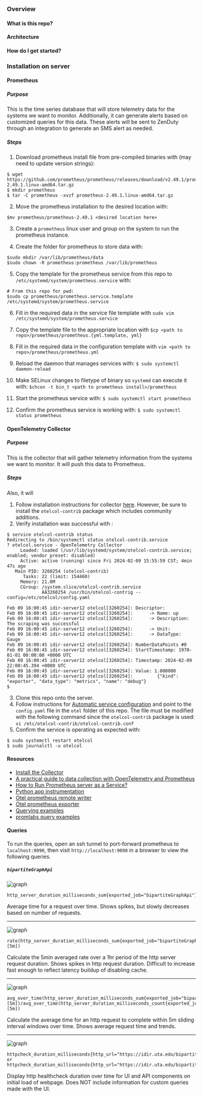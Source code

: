 ### Overview

#### What is this repo?

#### Architecture

#### How do I get started?

### Installation on server

#### Prometheus

##### Purpose

This is the time series database that will store telemetry data for the systems we want to monitor.
Additionally, it can generate alerts based on customized queries for this data.
These alerts will be sent to ZenDuty through an integration to generate an SMS alert as needed.

##### Steps

1. Download prometheus install file from pre-compiled binaries with (may need to update version strings):
```
$ wget https://github.com/prometheus/prometheus/releases/download/v2.49.1/prometheus-2.49.1.linux-amd64.tar.gz
$ mkdir prometheus
$ tar -C prometheus -xvzf prometheus-2.49.1.linux-amd64.tar.gz
```
2. Move the prometheus installation to the desired location with:

```
$mv prometheus/prometheus-2.49.1 <desired location here>
```
3. Create a `prometheus` linux user and group on the system to run the prometheus instance.

4. Create the folder for prometheus to store data with:
```
$sudo mkdir /var/lib/prometheus/data
$sudo chown -R prometheus:prometheus /var/lib/prometheus
```
5. Copy the template for the prometheus service from this repo to `/etc/systemd/system/prometheus.service` with:
```
# From this repo for pwd:
$sudo cp prometheus/prometheus.service.template /etc/systemd/system/prometheus.service
```
6. Fill in the required data in the service file template with `sudo vim /etc/systemd/system/prometheus.service`

7. Copy the template file to the appropriate location with `$cp <path to repo>/prometheus/prometheus.{yml.template, yml}`

8. Fill in the required data in the configuration template with `vim <path to repo>/prometheus/prometheus.yml`

9. Reload the daemon that manages services with: `$ sudo systemctl daemon-reload`

10. Make SELinux changes to filetype of binary so `systemd` can execute it with: `$chcon -t bin_t <path to prometheus install>/prometheus`

11. Start the prometheus service with: `$ sudo systemctl start prometheus`

12. Confirm the prometheus service is working with: `$ sudo systemctl status prometheus`

#### OpenTelemetry Collector

##### Purpose

This is the collector that will gather telemetry information from the systems we want to monitor.
It will push this data to Prometheus.

##### Steps

Also, it will
1. Follow installation instructions for collector [here](https://opentelemetry.io/docs/collector/installation/\#linux). However, be sure to install the `otelcol-contrib` package which includes community additions.
2. Verify installation was successful with :
```
$ service otelcol-contrib status
Redirecting to /bin/systemctl status otelcol-contrib.service
? otelcol.service - OpenTelemetry Collector
     Loaded: loaded (/usr/lib/systemd/system/otelcol-contrib.service; enabled; vendor preset: disabled)
     Active: active (running) since Fri 2024-02-09 15:55:59 CST; 4min 47s ago
   Main PID: 3260254 (otelcol-contrib)
      Tasks: 22 (limit: 154460)
     Memory: 21.0M
     CGroup: /system.slice/otelcol-contrib.service
             ÀÄ3260254 /usr/bin/otelcol-contrig --config=/etc/otelcol/config.yaml

Feb 09 16:00:45 idir-server12 otelcol[3260254]: Descriptor:
Feb 09 16:00:45 idir-server12 otelcol[3260254]:      -> Name: up
Feb 09 16:00:45 idir-server12 otelcol[3260254]:      -> Description: The scraping was successful
Feb 09 16:00:45 idir-server12 otelcol[3260254]:      -> Unit:
Feb 09 16:00:45 idir-server12 otelcol[3260254]:      -> DataType: Gauge
Feb 09 16:00:45 idir-server12 otelcol[3260254]: NumberDataPoints #0
Feb 09 16:00:45 idir-server12 otelcol[3260254]: StartTimestamp: 1970-01-01 00:00:00 +0000 UTC
Feb 09 16:00:45 idir-server12 otelcol[3260254]: Timestamp: 2024-02-09 22:00:45.394 +0000 UTC
Feb 09 16:00:45 idir-server12 otelcol[3260254]: Value: 1.000000
Feb 09 16:00:45 idir-server12 otelcol[3260254]:         {"kind": "exporter", "data_type": "metrics", "name": "debug"}
$
```
3. Clone this repo onto the server.
4. Follow instructions for [Automatic service configuration](https://opentelemetry.io/docs/collector/installation/#automatic-service-configuration) and point to the `config.yaml` file in the `otel` folder of this repo.
The file must be modified with the following command since the `otelcol-contrib` package is used: `vi /etc/otelcol-contrib/otelcol-contrib.conf`
5. Confirm the service is operating as expected with:
```
$ sudo systemctl restart otelcol
$ sudo journalctl -u otelcol
```
#### Resources

- [Install the Collector](https://opentelemetry.io/docs/collector/installation/)
- [A practical guide to data collection with OpenTelemetry and Prometheus](https://grafana.com/blog/2023/07/20/a-practical-guide-to-data-collection-with-opentelem-and-prometheus/)
- [How to Run Prometheus server as a Service?](https://www.devopsschool.com/blog/how-to-run-prometheus-server-as-a-service/)
- [Python app instrumentation](https://opentelemetry.io/docs/languages/python/getting-started/)
- [Otel prometheus remote writer](https://github.com/open-telemetry/opentelemetry-collector-contrib/blob/main/exporter/prometheusremotewriteexporter/README.md#getting-started)
- [Otel prometheus exporter](https://github.com/open-telemetry/opentelemetry-collector-contrib/blob/main/exporter/prometheusremotewriteexporter/README.md#getting-started)
- [Querying examples](https://prometheus.io/docs/prometheus/latest/querying/examples/)
- [promlabs query examples](https://promlabs.com/promql-cheat-sheet/)

#### Queries

To run the queries, open an ssh tunnel to port-forward prometheus to `localhost:9090`, then visit `http://localhost:9090`
in a browser to view the following queries.

##### `bipartiteGraphApi`

![graph](./img/bipartiteGraphApiPrometheusRate.png)
```
http_server_duration_milliseconds_sum{exported_job="bipartiteGraphApi"}/http_server_duration_milliseconds_count{exported_job="bipartiteGraphApi"}
```
Average time for a request over time.
Shows spikes, but slowly decreases based on number of requests.

---

![graph](./img/bipartiteGraphApiPrometheusRate5mIntervalNoCount.png)
```
rate(http_server_duration_milliseconds_sum{exported_job="bipartiteGraphApi"}[5m])
```
Calculate the 5min averaged rate over a 1hr period of the http server request duration.
Shows spikes in http request duration.
Difficult to increase fast enough to reflect latency buildup of disabling cache.

---

![graph](./img/bipartiteGraphApiPrometheusRate5mInterval.png)
```
avg_over_time(http_server_duration_milliseconds_sum{exported_job="bipartiteGraphApi"}[5m])/avg_over_time(http_server_duration_milliseconds_count{exported_job="bipartiteGraphApi"}[5m])
```
Calculate the average time for an http request to complete within 5m sliding interval windows over time.
Shows average request time and trends.

---

![graph](./img/bipartiteGraphUiAndApiHealthcheck.png)
```
httpcheck_duration_milliseconds{http_url="https://idir.uta.edu/bipartiteGraphUi"} or httpcheck_duration_milliseconds{http_url="https://idir.uta.edu/bipartiteGraphApi/environ"}
```
Display http healthcheck duration over time for UI and API components on initial load of webpage.
Does NOT include information for custom queries made with the UI.
